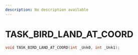 ```yaml
---
description: No description available 
---
```


# TASK_BIRD_LAND_AT_COORD

```cpp
void TASK_BIRD_LAND_AT_COORD(int _Unk0, int _Unk1);
```